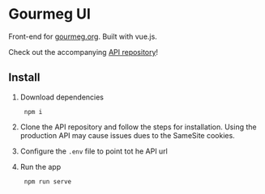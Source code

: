 # Gourmeg UI
Front-end for [gourmeg.org](https://gourmeg.org). Built with vue.js.

Check out the accompanying [API repository](https://github.com/cooperqmarshall/gourmeg-api/)!

## Install
1. Download dependencies

		npm i

2. Clone the API repository and follow the steps for installation. Using the production API may cause issues dues to the SameSite cookies.
3. Configure the `.env` file to point tot he API url
4. Run the app

		npm run serve

